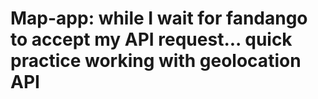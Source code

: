 # Map-app: while I wait for fandango to accept my API request... quick practice working with geolocation API
